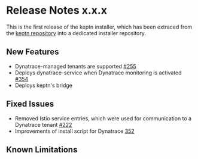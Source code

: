 # Release Notes x.x.x

This is the first release of the keptn installer, which has been extraced from the [keptn repository](https://github.com/keptn/keptn) into a dedicated installer repository.

## New Features
- Dynatrace-managed tenants are supported [#255](https://github.com/keptn/keptn/issues/255)
- Deploys dynatrace-service when Dynatrace monitoring is activated [#354](https://github.com/keptn/keptn/issues/354)
- Deploys keptn's bridge

## Fixed Issues
- Removed Istio service entries, which were used for communication to a Dynatrace tenant [#222](https://github.com/keptn/keptn/issues/222)
- Improvements of install script for Dynatrace [352](https://github.com/keptn/keptn/issues/352)

## Known Limitations
